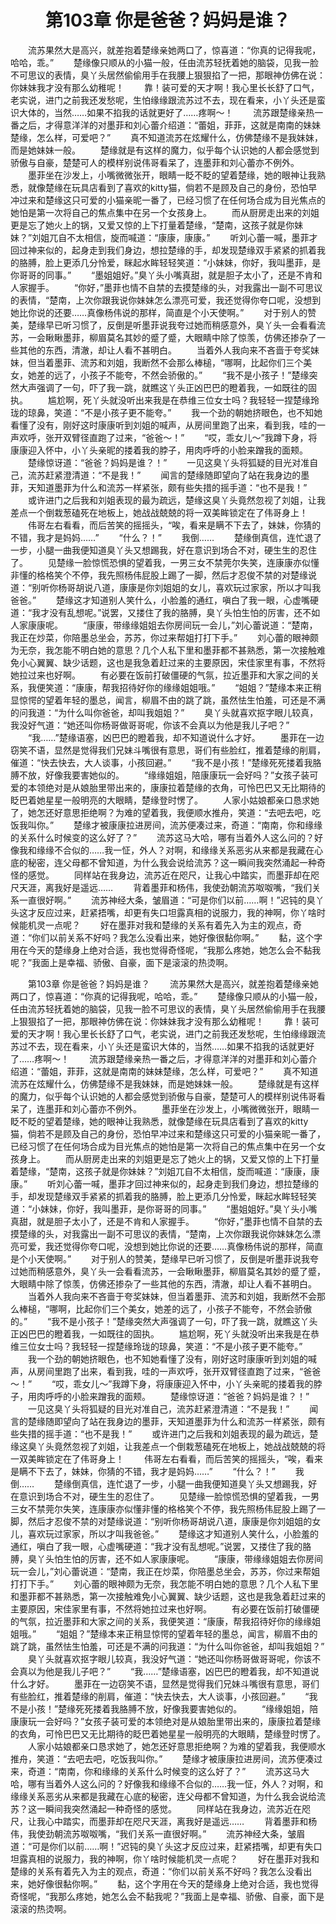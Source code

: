 # 　　第103章 你是爸爸？妈妈是谁？
　　流苏果然大是高兴，就差抱着楚缘亲她两口了，惊喜道：“你真的记得我呢，哈哈，乖。”
　　楚缘像只顺从的小猫一般，任由流苏轻抚着她的脑袋，见我一脸不可思议的表情，臭丫头居然偷偷用手在我腰上狠狠掐了一把，那眼神仿佛在说：你妹妹我才没有那么幼稚呢！
　　靠！装可爱的天才啊！我心里长长舒了口气，老实说，进门之前我还发愁呢，生怕缘缘跟流苏过不去，现在看来，小丫头还是蛮识大体的，当然……如果不掐我的话就更好了……疼啊～！
　　流苏跟楚缘亲热一番之后，才得意洋洋的对墨菲和刘心蕾介绍道：“蕾姐，菲菲，这就是南南的妹妹楚缘，怎么样，可爱吧？”
　　真不知道流苏在炫耀什么，仿佛楚缘不是我妹妹，而是她妹妹一般。
　　楚缘就是有这样的魔力，似乎每个认识她的人都会感觉到骄傲与自豪，楚楚可人的模样别说伟哥看呆了，连墨菲和刘心蕾亦不例外。
　　墨菲坐在沙发上，小嘴微微张开，眼睛一眨不眨的望着楚缘，她的眼神让我熟悉，就像楚缘在玩具店看到了喜欢的kitty猫，倘若不是顾及自己的身份，恐怕早冲过来和楚缘这只可爱的小猫亲昵一番了，已经习惯了在任何场合成为目光焦点的她怕是第一次将自己的焦点集中在另一个女孩身上。
　　而从厨房走出来的刘姐更是忘了她火上的锅，又爱又惊的上下打量着楚缘，“楚南，这孩子就是你妹妹？”刘姐兀自不太相信，旋而喊道：“康康，康康。”
　　听刘心蕾一喊，墨菲才回过神来似的，起身走到我们身边，想拉楚缘的手，却发现楚缘双手紧紧的抓着我的胳膊，脸上更添几分怜爱，眯起水眸轻轻笑道：“小妹妹，你好，我叫墨菲，是你哥哥的同事。”
　　“墨姐姐好。”臭丫头小嘴真甜，就是胆子太小了，还是不肯和人家握手。
　　“你好，”墨菲也情不自禁的去摸楚缘的头，对我露出一副不可思议的表情，“楚南，上次你跟我说你妹妹怎么漂亮可爱，我还觉得你夸口呢，没想到她比你说的还要……真像杨伟说的那样，简直是个小天使啊。”
　　对于别人的赞美，楚缘早已听习惯了，反倒是听墨菲说我夸过她而稍感意外，臭丫头一会看看流苏，一会瞅瞅墨菲，柳眉莫名其妙的蹙了蹙，大眼睛中除了惊羡，仿佛还掺杂了一些其他的东西，清澈，却让人看不甚明白。
　　当着外人我向来不吝啬于夸奖妹妹，但当着墨菲、流苏和刘姐，我断然不会那么棒槌，“哪啊，比起你们三个美女，她差的远了，小孩子不能夸，不然会骄傲的。”
　　“我不是小孩子！”楚缘突然大声强调了一句，吓了我一跳，就瞧这丫头正凶巴巴的瞪着我，一如既往的固执。
　　尴尬啊，死丫头就没听出来我是在恭维三位女士吗？我轻轻一捏楚缘玲珑的琼鼻，笑道：“不是小孩子更不能夸。”
　　我一个劲的朝她挤眼色，也不知她看懂了没有，刚好这时康康听到刘姐的喊声，从房间里跑了出来，看到我，哇的一声欢呼，张开双臂径直跑了过来，“爸爸～！”
　　“哎，乖女儿～”我蹲下身，将康康迎入怀中，小丫头亲昵的搂着我的脖子，用肉呼呼的小脸来蹭我的面颊。
　　楚缘惊讶道：“爸爸？妈妈是谁？！”
　　一见这臭丫头将狐疑的目光对准自己，流苏赶紧澄清道：“不是我！”
　　闻言的楚缘随即望向了站在我身边的墨菲，天知道墨菲为什么和流苏一样紧张，颇有些失措的摇手道：“也不是我！”
　　或许进门之后我和刘姐表现的最为疏远，楚缘这臭丫头竟然忽视了刘姐，让我差点一个倒栽葱磕死在地板上，她战战兢兢的将一双美眸锁定在了伟哥身上！
　　伟哥左右看看，而后苦笑的摇摇头，“唉，看来是瞒不下去了，妹妹，你猜的不错，我才是妈妈……”
　　“什么？！”
　　我倒……
　　楚缘倒真信，连忙退了一步，小腿一曲我便知道臭丫头又想踢我，好在意识到场合不对，硬生生的忍住了。
　　见楚缘一脸惊慌恐惧的望着我，一男三女不禁莞尔失笑，连康康亦似懂非懂的格格笑个不停，我先照杨伟屁股上踢了一脚，然后才忍俊不禁的对楚缘说道：“别听你杨哥胡说八道，康康是你刘姐姐的女儿，喜欢玩过家家，所以才叫我爸爸。”
　　楚缘这才知道别人笑什么，小脸羞的通红，嗔白了我一眼，心虚嘴硬道：“我才没有乱想呢。”说罢，又搂住了我的胳膊，臭丫头怕生怕的厉害，还不如人家康康呢。
　　“康康，带缘缘姐姐去你房间玩一会儿，”刘心蕾说道：“楚南，我正在炒菜，你陪墨总坐会，苏苏，你过来帮姐打打下手。”
　　刘心蕾的眼神颇为无奈，我怎能不明白她的意思？几个人私下里和墨菲都不甚熟悉，第一次接触难免小心翼翼、缺少话题，这也是我急着赶过来的主要原因，宋佳家里有事，不然将她拉过来也好啊。
　　有必要在饭前打破僵硬的气氛，拉近墨菲和大家之间的关系，我便笑道：“康康，帮我招待好你的缘缘姐姐哦。”
　　“姐姐？”楚缘本来正稍显惊愕的望着年轻的墨总，闻言，柳眉不由的跳了跳，虽然怯生怕羞，可还是不满的问我道：“为什么叫你爸爸，却叫我姐姐？”
　　臭丫头就喜欢抠字眼儿较真，我没好气道：“她还叫你杨哥做哥哥呢，你该不会真以为他是我儿子吧？”
　　“我……”楚缘语塞，凶巴巴的瞪着我，却不知道说什么才好。
　　墨菲在一边窃笑不语，显然是觉得我们兄妹斗嘴很有意思，哥们有些脸红，推着楚缘的削肩，催道：“快去快去，大人谈事，小孩回避。”
　　“我不是小孩！”楚缘死死搂着我胳膊不放，好像我要害她似的。
　　“缘缘姐姐，陪康康玩一会好吗？”女孩子装可爱的本领绝对是从娘胎里带出来的，康康拉着楚缘的衣角，可怜巴巴又无比期待的眨巴着她星星一般明亮的大眼睛，楚缘登时愣了。
　　人家小姑娘都亲口恳求她了，她怎还好意思拒绝啊？为难的望着我，我便顺水推舟，笑道：“去吧去吧，吃饭我叫你。”
　　楚缘才被康康拉进房间，流苏便凑过来，奇道：“南南，你和缘缘的关系什么时候变的这么好了？”
　　流苏这马大哈，哪有当着外人这么问的？好像我和缘缘不合似的……我一怔，外人？对啊，和缘缘关系恶劣从来都是我藏在心底的秘密，连父母都不曾知道，为什么我会说给流苏？这一瞬间我突然涌起一种奇怪的感觉。
　　同样站在我身边，流苏近在咫尺，让我心中踏实，而墨菲却在咫尺天涯，离我好是遥远……
　　背着墨菲和杨伟，我使劲朝流苏呶呶嘴，“我们关系一直很好啊。”
　　流苏神经大条，皱眉道：“可是你们以前……啊！”迟钝的臭丫头这才反应过来，赶紧捂嘴，却更有失口坦露真相的说服力，我的神啊，你丫啥时候能机灵一点呢？
　　好在墨菲对我和楚缘的关系有着先入为主的观点，奇道：“你们以前关系不好吗？我怎么没看出来，她好像很黏你啊。”
　　黏，这个字用在今天的楚缘身上绝对合适，我也觉得奇怪呢，“我那么疼她，她怎么会不黏我呢？”我面上是幸福、骄傲、自豪，面下是滚滚的热烫啊。

　　第103章 你是爸爸？妈妈是谁？
　　流苏果然大是高兴，就差抱着楚缘亲她两口了，惊喜道：“你真的记得我呢，哈哈，乖。”
　　楚缘像只顺从的小猫一般，任由流苏轻抚着她的脑袋，见我一脸不可思议的表情，臭丫头居然偷偷用手在我腰上狠狠掐了一把，那眼神仿佛在说：你妹妹我才没有那么幼稚呢！
　　靠！装可爱的天才啊！我心里长长舒了口气，老实说，进门之前我还发愁呢，生怕缘缘跟流苏过不去，现在看来，小丫头还是蛮识大体的，当然……如果不掐我的话就更好了……疼啊～！
　　流苏跟楚缘亲热一番之后，才得意洋洋的对墨菲和刘心蕾介绍道：“蕾姐，菲菲，这就是南南的妹妹楚缘，怎么样，可爱吧？”
　　真不知道流苏在炫耀什么，仿佛楚缘不是我妹妹，而是她妹妹一般。
　　楚缘就是有这样的魔力，似乎每个认识她的人都会感觉到骄傲与自豪，楚楚可人的模样别说伟哥看呆了，连墨菲和刘心蕾亦不例外。
　　墨菲坐在沙发上，小嘴微微张开，眼睛一眨不眨的望着楚缘，她的眼神让我熟悉，就像楚缘在玩具店看到了喜欢的kitty猫，倘若不是顾及自己的身份，恐怕早冲过来和楚缘这只可爱的小猫亲昵一番了，已经习惯了在任何场合成为目光焦点的她怕是第一次将自己的焦点集中在另一个女孩身上。
　　而从厨房走出来的刘姐更是忘了她火上的锅，又爱又惊的上下打量着楚缘，“楚南，这孩子就是你妹妹？”刘姐兀自不太相信，旋而喊道：“康康，康康。”
　　听刘心蕾一喊，墨菲才回过神来似的，起身走到我们身边，想拉楚缘的手，却发现楚缘双手紧紧的抓着我的胳膊，脸上更添几分怜爱，眯起水眸轻轻笑道：“小妹妹，你好，我叫墨菲，是你哥哥的同事。”
　　“墨姐姐好。”臭丫头小嘴真甜，就是胆子太小了，还是不肯和人家握手。
　　“你好，”墨菲也情不自禁的去摸楚缘的头，对我露出一副不可思议的表情，“楚南，上次你跟我说你妹妹怎么漂亮可爱，我还觉得你夸口呢，没想到她比你说的还要……真像杨伟说的那样，简直是个小天使啊。”
　　对于别人的赞美，楚缘早已听习惯了，反倒是听墨菲说我夸过她而稍感意外，臭丫头一会看看流苏，一会瞅瞅墨菲，柳眉莫名其妙的蹙了蹙，大眼睛中除了惊羡，仿佛还掺杂了一些其他的东西，清澈，却让人看不甚明白。
　　当着外人我向来不吝啬于夸奖妹妹，但当着墨菲、流苏和刘姐，我断然不会那么棒槌，“哪啊，比起你们三个美女，她差的远了，小孩子不能夸，不然会骄傲的。”
　　“我不是小孩子！”楚缘突然大声强调了一句，吓了我一跳，就瞧这丫头正凶巴巴的瞪着我，一如既往的固执。
　　尴尬啊，死丫头就没听出来我是在恭维三位女士吗？我轻轻一捏楚缘玲珑的琼鼻，笑道：“不是小孩子更不能夸。”
　　我一个劲的朝她挤眼色，也不知她看懂了没有，刚好这时康康听到刘姐的喊声，从房间里跑了出来，看到我，哇的一声欢呼，张开双臂径直跑了过来，“爸爸～！”
　　“哎，乖女儿～”我蹲下身，将康康迎入怀中，小丫头亲昵的搂着我的脖子，用肉呼呼的小脸来蹭我的面颊。
　　楚缘惊讶道：“爸爸？妈妈是谁？！”
　　一见这臭丫头将狐疑的目光对准自己，流苏赶紧澄清道：“不是我！”
　　闻言的楚缘随即望向了站在我身边的墨菲，天知道墨菲为什么和流苏一样紧张，颇有些失措的摇手道：“也不是我！”
　　或许进门之后我和刘姐表现的最为疏远，楚缘这臭丫头竟然忽视了刘姐，让我差点一个倒栽葱磕死在地板上，她战战兢兢的将一双美眸锁定在了伟哥身上！
　　伟哥左右看看，而后苦笑的摇摇头，“唉，看来是瞒不下去了，妹妹，你猜的不错，我才是妈妈……”
　　“什么？！”
　　我倒……
　　楚缘倒真信，连忙退了一步，小腿一曲我便知道臭丫头又想踢我，好在意识到场合不对，硬生生的忍住了。
　　见楚缘一脸惊慌恐惧的望着我，一男三女不禁莞尔失笑，连康康亦似懂非懂的格格笑个不停，我先照杨伟屁股上踢了一脚，然后才忍俊不禁的对楚缘说道：“别听你杨哥胡说八道，康康是你刘姐姐的女儿，喜欢玩过家家，所以才叫我爸爸。”
　　楚缘这才知道别人笑什么，小脸羞的通红，嗔白了我一眼，心虚嘴硬道：“我才没有乱想呢。”说罢，又搂住了我的胳膊，臭丫头怕生怕的厉害，还不如人家康康呢。
　　“康康，带缘缘姐姐去你房间玩一会儿，”刘心蕾说道：“楚南，我正在炒菜，你陪墨总坐会，苏苏，你过来帮姐打打下手。”
　　刘心蕾的眼神颇为无奈，我怎能不明白她的意思？几个人私下里和墨菲都不甚熟悉，第一次接触难免小心翼翼、缺少话题，这也是我急着赶过来的主要原因，宋佳家里有事，不然将她拉过来也好啊。
　　有必要在饭前打破僵硬的气氛，拉近墨菲和大家之间的关系，我便笑道：“康康，帮我招待好你的缘缘姐姐哦。”
　　“姐姐？”楚缘本来正稍显惊愕的望着年轻的墨总，闻言，柳眉不由的跳了跳，虽然怯生怕羞，可还是不满的问我道：“为什么叫你爸爸，却叫我姐姐？”
　　臭丫头就喜欢抠字眼儿较真，我没好气道：“她还叫你杨哥做哥哥呢，你该不会真以为他是我儿子吧？”
　　“我……”楚缘语塞，凶巴巴的瞪着我，却不知道说什么才好。
　　墨菲在一边窃笑不语，显然是觉得我们兄妹斗嘴很有意思，哥们有些脸红，推着楚缘的削肩，催道：“快去快去，大人谈事，小孩回避。”
　　“我不是小孩！”楚缘死死搂着我胳膊不放，好像我要害她似的。
　　“缘缘姐姐，陪康康玩一会好吗？”女孩子装可爱的本领绝对是从娘胎里带出来的，康康拉着楚缘的衣角，可怜巴巴又无比期待的眨巴着她星星一般明亮的大眼睛，楚缘登时愣了。
　　人家小姑娘都亲口恳求她了，她怎还好意思拒绝啊？为难的望着我，我便顺水推舟，笑道：“去吧去吧，吃饭我叫你。”
　　楚缘才被康康拉进房间，流苏便凑过来，奇道：“南南，你和缘缘的关系什么时候变的这么好了？”
　　流苏这马大哈，哪有当着外人这么问的？好像我和缘缘不合似的……我一怔，外人？对啊，和缘缘关系恶劣从来都是我藏在心底的秘密，连父母都不曾知道，为什么我会说给流苏？这一瞬间我突然涌起一种奇怪的感觉。
　　同样站在我身边，流苏近在咫尺，让我心中踏实，而墨菲却在咫尺天涯，离我好是遥远……
　　背着墨菲和杨伟，我使劲朝流苏呶呶嘴，“我们关系一直很好啊。”
　　流苏神经大条，皱眉道：“可是你们以前……啊！”迟钝的臭丫头这才反应过来，赶紧捂嘴，却更有失口坦露真相的说服力，我的神啊，你丫啥时候能机灵一点呢？
　　好在墨菲对我和楚缘的关系有着先入为主的观点，奇道：“你们以前关系不好吗？我怎么没看出来，她好像很黏你啊。”
　　黏，这个字用在今天的楚缘身上绝对合适，我也觉得奇怪呢，“我那么疼她，她怎么会不黏我呢？”我面上是幸福、骄傲、自豪，面下是滚滚的热烫啊。
